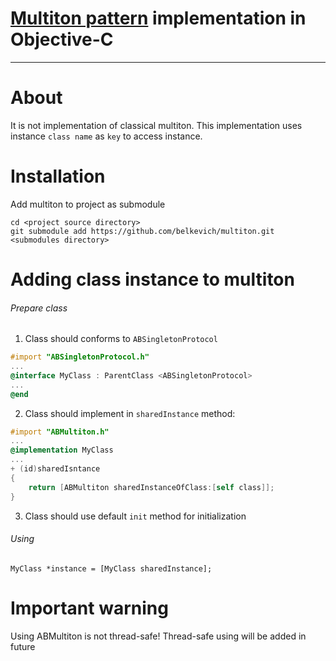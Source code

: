 [Multiton pattern](http://en.wikipedia.org/wiki/Multiton_pattern) implementation in Objective-C
========
---
# About
It is not implementation of classical multiton. This implementation uses instance `class name` as `key` to access instance.

# Installation

Add multiton to project as submodule

```
cd <project source directory>
git submodule add https://github.com/belkevich/multiton.git <submodules directory>
```

# Adding class instance to multiton

###### Prepare class

1. Class should conforms to `ABSingletonProtocol`
```objective-c
#import "ABSingletonProtocol.h"
...
@interface MyClass : ParentClass <ABSingletonProtocol>
...
@end
```

2. Class should implement in `sharedInstance` method:
```objective-c
#import "ABMultiton.h"
...
@implementation MyClass
...
+ (id)sharedIsntance
{
	return [ABMultiton sharedInstanceOfClass:[self class]];
}
```

3. Class should use default `init` method for initialization

###### Using
```
MyClass *instance = [MyClass sharedInstance];
```

# Important warning

Using ABMultiton is not thread-safe! Thread-safe using will be added in future
